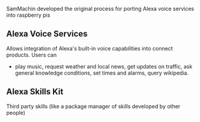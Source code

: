 SamMachin developed the original process for porting Alexa voice services into raspberry pis 

## Alexa Voice Services
Allows integration of Alexa's built-in voice capabilities into connect products. 
Users can 
* play music, request weather and local news, get updates on traffic, ask general knowledge conditions, set times and alarms, query wikipedia. 

## Alexa Skills Kit 
Third party skills (like a package manager of skills developed by other people)
